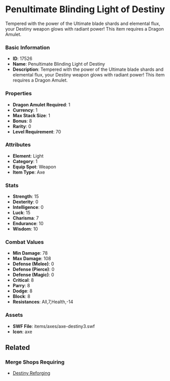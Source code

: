 # Penultimate Blinding Light of Destiny

Tempered with the power of the Ultimate blade shards and elemental flux, your Destiny weapon glows with radiant power! This item requires a Dragon Amulet.

### Basic Information

- **ID**: 17526
- **Name**: Penultimate Blinding Light of Destiny
- **Description**: Tempered with the power of the Ultimate blade shards and elemental flux, your Destiny weapon glows with radiant power! This item requires a Dragon Amulet.

### Properties

- **Dragon Amulet Required**: 1
- **Currency**: 1
- **Max Stack Size**: 1
- **Bonus**: 8
- **Rarity**: 0
- **Level Requirement**: 70

### Attributes

- **Element**: Light
- **Category**: 1
- **Equip Spot**: Weapon
- **Item Type**: Axe

### Stats

- **Strength**: 15
- **Dexterity**: 0
- **Intelligence**: 0
- **Luck**: 15
- **Charisma**: 7
- **Endurance**: 10
- **Wisdom**: 10

### Combat Values

- **Min Damage**: 78
- **Max Damage**: 108
- **Defense (Melee)**: 0
- **Defense (Pierce)**: 0
- **Defense (Magic)**: 0
- **Critical**: 8
- **Parry**: 8
- **Dodge**: 8
- **Block**: 8
- **Resistances**: All,7,Health,-14

### Assets

- **SWF File**: items/axes/axe-destiny3.swf
- **Icon**: axe

## Related

### Merge Shops Requiring

- [Destiny Reforging](../merge-shops/277-destiny-reforging.md)

